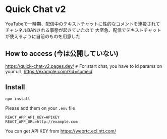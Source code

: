 # Quick Chat v2
YouTubeで一時期、配信中のテキストチャットに性的なコメントを連投されてチャンネルBANされる事態が起きていたので
大至急、配信でテキストチャットが使えるように自前のものを用意した

## How to access (今は公開していない)
https://quick-chat-v2.pages.dev/
※ For start chat, you have to id params on your url, https://example.com/?id=someid

## Install
```sh
npm install
```
Please add them on your `.env` file
```
REACT_APP_API_KEY=APIKEY
REACT_APP_URL=http://example.com
```

You can get API KEY from https://webrtc.ecl.ntt.com/
